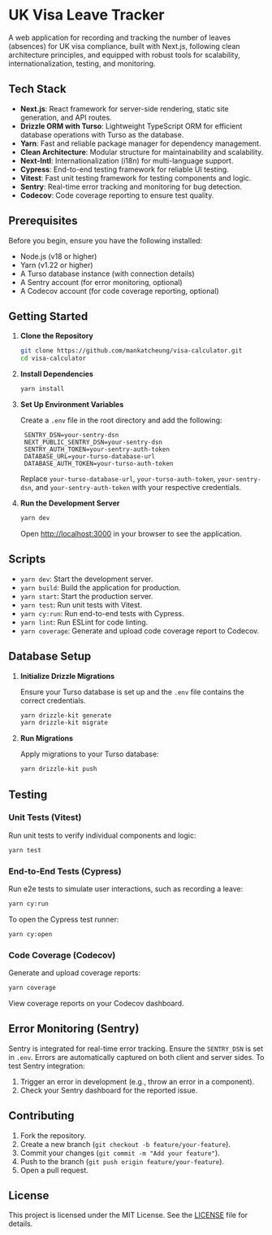 # UK Visa Leave Tracker

A web application for recording and tracking the number of leaves (absences) for
UK visa compliance, built with Next.js, following clean architecture principles,
and equipped with robust tools for scalability, internationalization, testing,
and monitoring.

## Tech Stack

- **Next.js**: React framework for server-side rendering, static site
  generation, and API routes.
- **Drizzle ORM with Turso**: Lightweight TypeScript ORM for efficient database
  operations with Turso as the database.
- **Yarn**: Fast and reliable package manager for dependency management.
- **Clean Architecture**: Modular structure for maintainability and scalability.
- **Next-Intl**: Internationalization (i18n) for multi-language support.
- **Cypress**: End-to-end testing framework for reliable UI testing.
- **Vitest**: Fast unit testing framework for testing components and logic.
- **Sentry**: Real-time error tracking and monitoring for bug detection.
- **Codecov**: Code coverage reporting to ensure test quality.

## Prerequisites

Before you begin, ensure you have the following installed:

- Node.js (v18 or higher)
- Yarn (v1.22 or higher)
- A Turso database instance (with connection details)
- A Sentry account (for error monitoring, optional)
- A Codecov account (for code coverage reporting, optional)

## Getting Started

1. **Clone the Repository**

   ```bash
   git clone https://github.com/mankatcheung/visa-calculator.git
   cd visa-calculator
   ```

2. **Install Dependencies**

   ```bash
   yarn install
   ```

3. **Set Up Environment Variables**

   Create a `.env` file in the root directory and add the following:

   ```env
    SENTRY_DSN=your-sentry-dsn
    NEXT_PUBLIC_SENTRY_DSN=your-sentry-dsn
    SENTRY_AUTH_TOKEN=your-sentry-auth-token
    DATABASE_URL=your-turso-database-url
    DATABASE_AUTH_TOKEN=your-turso-auth-token
   ```

   Replace `your-turso-database-url`, `your-turso-auth-token`,
   `your-sentry-dsn`, and `your-sentry-auth-token` with your respective
   credentials.

4. **Run the Development Server**

   ```bash
   yarn dev
   ```

   Open [http://localhost:3000](http://localhost:3000) in your browser to see
   the application.

## Scripts

- `yarn dev`: Start the development server.
- `yarn build`: Build the application for production.
- `yarn start`: Start the production server.
- `yarn test`: Run unit tests with Vitest.
- `yarn cy:run`: Run end-to-end tests with Cypress.
- `yarn lint`: Run ESLint for code linting.
- `yarn coverage`: Generate and upload code coverage report to Codecov.

## Database Setup

1. **Initialize Drizzle Migrations**

   Ensure your Turso database is set up and the `.env` file contains the correct
   credentials.

   ```bash
   yarn drizzle-kit generate
   yarn drizzle-kit migrate
   ```

2. **Run Migrations**

   Apply migrations to your Turso database:

   ```bash
   yarn drizzle-kit push
   ```

## Testing

### Unit Tests (Vitest)

Run unit tests to verify individual components and logic:

```bash
yarn test
```

### End-to-End Tests (Cypress)

Run e2e tests to simulate user interactions, such as recording a leave:

```bash
yarn cy:run
```

To open the Cypress test runner:

```bash
yarn cy:open
```

### Code Coverage (Codecov)

Generate and upload coverage reports:

```bash
yarn coverage
```

View coverage reports on your Codecov dashboard.

## Error Monitoring (Sentry)

Sentry is integrated for real-time error tracking. Ensure the `SENTRY_DSN` is
set in `.env`. Errors are automatically captured on both client and server
sides. To test Sentry integration:

1. Trigger an error in development (e.g., throw an error in a component).
2. Check your Sentry dashboard for the reported issue.

## Contributing

1. Fork the repository.
2. Create a new branch (`git checkout -b feature/your-feature`).
3. Commit your changes (`git commit -m "Add your feature"`).
4. Push to the branch (`git push origin feature/your-feature`).
5. Open a pull request.

## License

This project is licensed under the MIT License. See the [LICENSE](LICENSE) file
for details.
